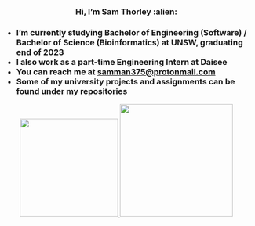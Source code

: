 <h3 align="center">Hi, I’m Sam Thorley :alien:<h3>

<ul>
<li>I’m currently studying Bachelor of Engineering (Software) / Bachelor of Science (Bioinformatics) at UNSW, graduating end of 2023</li>
<li>I also work as a part-time Engineering Intern at Daisee</li>
<li>You can reach me at <a href=samman375@protonmail.com>samman375@protonmail.com</a></li>
<li>Some of my university projects and assignments can be found under my repositories</li>
</ul>

<div align="center">
    <a href="#">
        <img height="200rem" src="https://github-readme-stats.vercel.app/api?username=samman375&count_private=true&include_all_commits=true&custom_title=%E2%9C%A8%20Sam%27s%20GitHub%20Stats&show_icons=true&theme=merko"/>
        <img height="230rem" src="https://github-readme-stats.vercel.app/api/top-langs/?username=samman375&theme=merko&hide=html&langs_count=10&layout=compact" />
    </a>
</div>

<!---
samman375/samman375 is a ✨ special ✨ repository because its `README.md` (this file) appears on your GitHub profile.
You can click the Preview link to take a look at your changes.
--->
